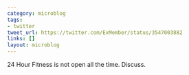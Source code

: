 ```yaml
---
category: microblog
tags:
- twitter
tweet_url: https://twitter.com/ExMember/status/3547003882
links: []
layout: microblog
---
```

24 Hour Fitness is not open all the time. Discuss.
